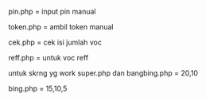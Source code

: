 pin.php = input pin manual

token.php = ambil token manual

cek.php = cek isi jumlah voc

reff.php = untuk voc reff

untuk skrng yg work super.php dan bangbing.php = 20,10

bing.php = 15,10,5 
